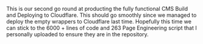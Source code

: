 This is our second go round at producting the fully functional CMS Build and Deploying to Cloudflare.  This should go smoothly since we managed to deploy the empty wrappers to Cloudflare last time.  Hopefully this time we can stick to the 6000 + lines of code and 263 Page Engineering script that I personally uploaded to ensure they are in the repository.
